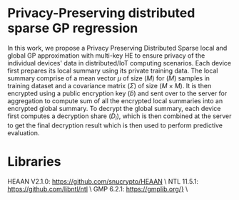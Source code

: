 # Privacy-Preserving distributed sparse GP regression
In this work, we propose a Privacy Preserving Distributed Sparse local and global GP approximation with multi-key HE to ensure privacy of the individual devices' data in distributed/IoT computing scenarios. Each device first prepares its local summary using its private training data. The local summary comprise of a mean vector $\mu$ of size $(M)$ for $(M)$ samples in training dataset and a covariance matrix $(\Sigma)$ of size $(M\times M)$. It is then encrypted using a public encryption key $(\tilde{b})$ and sent over to the server for aggregation to compute sum of all the encrypted local summaries into an encrypted global summary. To decrypt the global summary, each device first computes a decryption share $(D_i)$, which is then combined at the server to get the final decryption result which is then used to perform predictive evaluation.
# Libraries
HEAAN V2.1.0: https://github.com/snucrypto/HEAAN \\
NTL 11.5.1: https://github.com/libntl/ntl \\
GMP 6.2.1: https://gmplib.org/} \\
